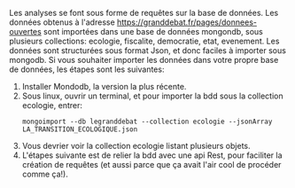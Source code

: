 Les analyses se font sous forme de requêtes sur la base de données.
Les données obtenus à l'adresse https://granddebat.fr/pages/donnees-ouvertes sont importées dans une base de données mongondb, sous plusieurs collections: ecologie, fiscalite, democratie, etat, evenement.
Les données sont structurées sous format Json, et donc faciles à importer sous mongodb. Si vous souhaiter importer les données dans votre propre base de données, les étapes sont les suivantes:
1. Installer Mondodb, la version la plus récente.
2. Sous linux, ouvrir un terminal, et pour importer la bdd sous la collection ecologie, entrer:
	 ```
	 mongoimport --db legranddebat --collection ecologie --jsonArray LA_TRANSITION_ECOLOGIQUE.json
	 ```
3. Vous devrier voir la collection ecologie listant plusieurs objets.
4. L'étapes suivante est de relier la bdd avec une api Rest, pour faciliter la création de requêtes (et aussi parce que ça avait l'air cool de procéder comme ça!).
